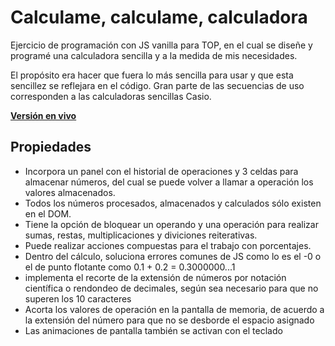# Calculame, calculame, calculadora
Ejercicio de programación con JS vanilla para TOP, en el cual se diseñe y programé una calculadora sencilla y a la medida de mis necesidades.

El propósito era hacer que fuera lo más sencilla para usar y que esta sencillez se reflejara en el código.
Gran parte de las secuencias de uso corresponden a las calculadoras sencillas Casio.


**[Versión en vivo](https://dothedada.github.io/calculadora/)**

Propiedades
---
- Incorpora un panel con el historial de operaciones y 3 celdas para almacenar números, del cual se puede volver a llamar a operación los valores almacenados.
- Todos los números procesados, almacenados y calculados sólo existen en el DOM.
- Tiene la opción de bloquear un operando y una operación para realizar sumas, restas, multiplicaciones y diviciones reiterativas.
- Puede realizar acciones compuestas para el trabajo con porcentajes.
- Dentro del cálculo, soluciona errores comunes de JS como lo es el -0 o el de punto flotante como 0.1 + 0.2 = 0.3000000...1
- implementa el recorte de la extensión de números por notación científica o rendondeo de decimales, según sea necesario para que no superen los 10 caracteres
- Acorta los valores de operación en la pantalla de memoria, de acuerdo a la extensión del número para que no se desborde el espacio asignado
- Las animaciones de pantalla también se activan con el teclado
